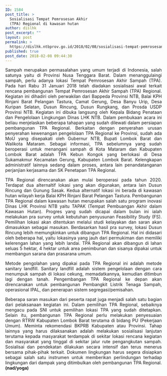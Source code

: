 ```yaml
---
ID: 1584
post_title: >
  Sosialisasi Tempat Pemrosesan Akhir
  (TPA) Regional di kawasan hutan
author: dislhk
post_excerpt: ""
layout: post
permalink: >
  https://dislhk.ntbprov.go.id/2018/02/08/sosialisasi-tempat-pemrosesan-akhir-tpa-regional-di-kawasan-hutan/
published: true
post_date: 2018-02-08 09:44:30
---
```

<p style="text-align: justify;">Sampah merupakan permasalahan yang umum terjadi di Indonesia, salah satunya yaitu di Provinsi Nusa Tenggara Barat. Dalam menanggulaingi sampah, perlu adanya lokasi Tempat Pemrosesan Akhir Sampah (TPA). Pada hari Rabu 31 Januari 2018 telah diadakan sosialisasi awal terkait rencana pembangunan Tempat Pemrosesan Akhir Sampah (TPA) Regional. Kegiatan ini dihadiri oleh perwakilan dari Bappeda Provinsi NTB, Balai KPH Rinjani Barat Pelangan Tastura, Camat Gerung, Desa Banyu Urip, Desa Kuripan Selatan, Dusun Rincung, Dusun Rungkang, dan Prosda USDP Provinsi NTB. Kegiatan ini dibuka langsung oleh Kepala Bidang Penataan dan Pengelolaan Lingkungan Dinas LHK NTB. Dalam pembukaan acara ini beliau menjelaskan beberapa tahapan yang sudah dilewati dalam persiapan pembangunan TPA Regional. Berkaitan dengan penyerahan urusan penyerahan kewenangan pengelolaan TPA Regional ke Provinsi, sudah ada MoU yang disepakati oleh Gubernur NTB, Bupati Lombok Barat dan Walikota Mataram. Sebagai informasi, TPA sebelumnya yang sudah beroperasi untuk menangani sampah di Kota Mataram dan Kabupaten Lombok Barat adalah TPA Kebun Kongok yang berlokasi di Desa Sukamakmur Kecamatan Gerung, Kabupaten Lombok Barat. Kelengkapan administratif lainnya sedang dalam proses, antara lain penandatanganan perjanjian kerjasama dan SK Penetapan TPA Regional.</p>
<p style="text-align: justify;">TPA Regional direncanakan akan mulai beroperasi pada tahun 2020. Terdapat dua alternaltif lokasi yang akan digunakan, antara lain Dusun Rincung dan Gunung Sasak. Kedua alternatif lokasi ini berada di kawasan hutan wilayah kerja Balai KPH Rinjani Barat Pelangan Tastura. Pembangunan TPA Regional dalam kawasan hutan merupakan salah satu program inovasi Dinas LHK Provinsi NTB yaitu TAPAK (Tempat Pembuangan Akhir dalam Kawasan Hutan). Progres yang sudah dicapai dalam bulan ini ialah melakukan pra survey untuk kebutuhan penyusunan Feasibility Study (FS). Pemilihan lokasi akan ditentukan melalui studi kelayakan dan saran akan dimasukkan sebagai masukan. Berdasarkan hasil pra survey, lokasi Dusun Rincung lebih memungkinkan untuk dibangun TPA Regional. Hal ini didasari oleh beberapa hal, yaitu lokasinya yang jauh dari permukiman dan memiliki kelerengan lahan yang lebih landai. TPA Regional akan dibangun di lahan seluas 5 hektar, 4 hektar untuk area penimbunan dan sisanya dipakai untuk membangun sarana dan prasarana umum.</p>
<p style="text-align: justify;">Metode pengolahan yang dipakai pada TPA Regional ini adalah metode sanitary landfill. Sanitary landfill adalah sistem pengelolaan dengan cara menumpuk sampah di lokasi cekung, memadatkannya, kemudian ditimbun lagi dengan tanah. Pengembangan TPA Regional ke depan akan direncanakan untuk pembangunan Pembangkit Listrik Tenaga Sampah, operasional IPAL, dan penerapan sistem segregasi/pemisahan.</p>
<p style="text-align: justify;">Beberapa saran masukan dari peserta rapat juga menjadi salah satu bagian dari pelaksanaan kegiatan ini. Dalam pemilihan TPA Regional, sebaiknya mengacu pada SNI untuk pemilihan lokasi TPA yang sudah ditetapkan. Selain itu, pembangunan TPA Regional perlu melakukan penyesuaian dengan RTRW Kabupaten Lombok Barat terutama di bidang PU (Pekerjaan Umum). Meminta rekomendasi BKPRB Kabupaten atau Provinsi. Tahap lainnya yang harus dilaksanakan adalah melakukan sosialisasi lanjutan terutama kepada masyarakat terdampak di sekitar lokasi rencana kegiatan dan masyarakat yang tinggal di sekitar jalur rute pengangkutan sampah. Sosialisai dan pendekatan dilakukan secara intensif dan terus menerus bersama pihak-pihak terkait. Dokumen lingkungan harus segera disiapkan sebagai salah satu instrumen untuk memberikan perlindungan terhadap lingkungan dari dampak yang ditimbulkan oleh pembangunan TPA Regional. <strong>(nad/yoga)</strong></p>
